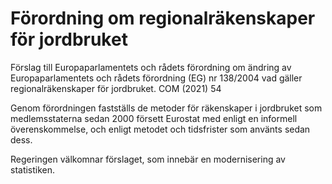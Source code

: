 # Förordning om regionalräkenskaper för jordbruket

Förslag till Europaparlamentets och rådets förordning om ändring av
Europaparlamentets och rådets förordning (EG) nr 138/2004 vad gäller
regionalräkenskaper för jordbruket. COM (2021\) 54

Genom förordningen fastställs de metoder för räkenskaper i jordbruket som medlemsstaterna sedan 2000 försett Eurostat med enligt en informell överenskommelse, och enligt metodet och tidsfrister som använts sedan dess.

Regeringen välkomnar förslaget, som innebär en modernisering av statistiken.
